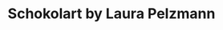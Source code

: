 ---
title: "Schokolart by Laura Pelzmann"
url: /sankt-martin-im-sulmtal/schokolart-by-laura-pelzmann/
shop: Konditorei
---